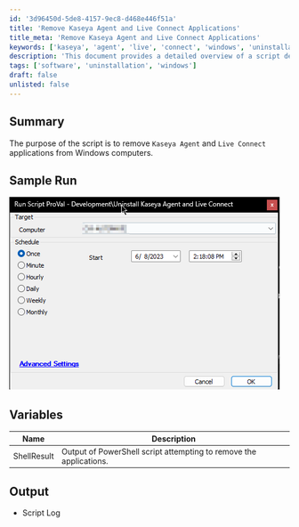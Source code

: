 ```yaml
---
id: '3d96450d-5de8-4157-9ec8-d468e446f51a'
title: 'Remove Kaseya Agent and Live Connect Applications'
title_meta: 'Remove Kaseya Agent and Live Connect Applications'
keywords: ['kaseya', 'agent', 'live', 'connect', 'windows', 'uninstallation']
description: 'This document provides a detailed overview of a script designed to remove the Kaseya Agent and Live Connect applications from Windows computers, including a sample run and variable descriptions.'
tags: ['software', 'uninstallation', 'windows']
draft: false
unlisted: false
---
```

## Summary

The purpose of the script is to remove `Kaseya Agent` and `Live Connect` applications from Windows computers.

## Sample Run

![Sample Run](../../../static/img/SWM---Software-Uninstall---Uninstall-Kaseya-Agent-and-Live-Connect/image_1.png)

## Variables

| Name        | Description                                                        |
|-------------|--------------------------------------------------------------------|
| ShellResult | Output of PowerShell script attempting to remove the applications.  |

## Output

- Script Log












